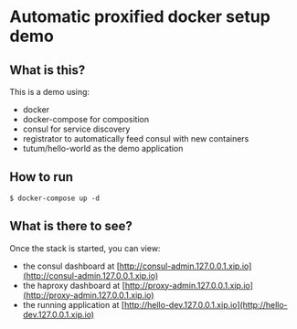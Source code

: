 Automatic proxified docker setup demo
======================================


## What is this?

This is a demo using:

* docker
* docker-compose for composition
* consul for service discovery
* registrator to automatically feed consul with new containers
* tutum/hello-world as the demo application

## How to run

```
$ docker-compose up -d
```

## What is there to see?

Once the stack is started, you can view:

* the consul dashboard at [http://consul-admin.127.0.0.1.xip.io](http://consul-admin.127.0.0.1.xip.io)
* the haproxy dashboard at [http://proxy-admin.127.0.0.1.xip.io](http://proxy-admin.127.0.0.1.xip.io)
* the running application at [http://hello-dev.127.0.0.1.xip.io](http://hello-dev.127.0.0.1.xip.io)
